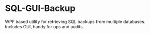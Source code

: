 # SQL-GUI-Backup
WPF based utility for retrieving SQL backups from multiple databases. Includes GUI, handy for ops and audits.

